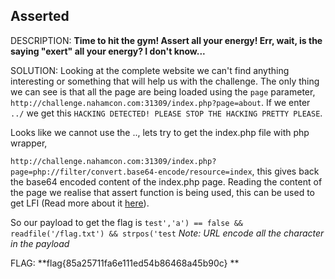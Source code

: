 ## Asserted

DESCRIPTION: **Time to hit the gym! Assert all your energy! Err, wait, is the saying "exert" all your energy? I don't know...**

SOLUTION: Looking at the complete website we can't find anything interesting or something that will help us with the challenge. The only thing we can see is that all the page are
being loaded using the `page` parameter, `http://challenge.nahamcon.com:31309/index.php?page=about`. If we enter `../` we get this `HACKING DETECTED! PLEASE STOP THE HACKING PRETTY PLEASE`.

Looks like we cannot use the .., lets try to get the index.php file with php wrapper,

`http://challenge.nahamcon.com:31309/index.php?page=php://filter/convert.base64-encode/resource=index`, this gives back the base64 encoded content of the index.php page.
Reading the content of the page we realise that assert function is being used, this can be used to get LFI (Read more about it [here](https://hydrasky.com/network-security/php-assert-vulnerable-to-local-file-inclusion/)).

So our payload to get the flag is `test','a') == false && readfile('/flag.txt') && strpos('test`
*Note: URL encode all the character in the payload*

FLAG: **flag{85a25711fa6e111ed54b86468a45b90c} **

